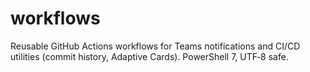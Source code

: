 # workflows
Reusable GitHub Actions workflows for Teams notifications and CI/CD utilities (commit history, Adaptive Cards). PowerShell 7, UTF‑8 safe.
